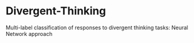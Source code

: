 # Divergent-Thinking
Multi-label classification of responses to divergent thinking tasks: Neural Network approach
